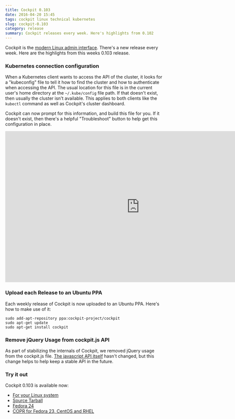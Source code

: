 ```yaml
---
title: Cockpit 0.103
date: 2016-04-20 15:45
tags: cockpit linux technical kubernetes
slug: cockpit-0.103
category: release
summary: Cockpit releases every week. Here's highlights from 0.102
---
```


Cockpit is the [modern Linux admin interface](http://cockpit-project.org/). There's a new release every week. Here are the highlights from this weeks 0.103 release.

### Kubernetes connection configuration

When a Kubernetes client wants to access the API of the cluster, it looks for a "kubeconfig" file to tell it how to find the cluster and how to authenticate when accessing the API. The usual location for this file is in the current user's home directory at the ```~/.kube/config``` file path. If that doesn't exist, then usually the cluster isn't available. This applies to both clients like the ```kubectl``` command as well as Cockpit's cluster dashboard.

Cockpit can now prompt for this information, and build this file for you. If it doesn't exist, then there's a helpful "Troubleshoot" button to help get this configuration in place.

<iframe width="853" height="480" src="https://www.youtube.com/embed/WSh7wYhAXrA" frameborder="0" allowfullscreen></iframe>


### Upload each Release to an Ubuntu PPA

Each weekly release of Cockpit is now uploaded to an Ubuntu PPA. Here's how to make use of it:

```unknown
sudo add-apt-repository ppa:cockpit-project/cockpit
sudo apt-get update
sudo apt-get install cockpit
```

### Remove jQuery Usage from cockpit.js API

As part of stabilizing the internals of Cockpit, we removed jQuery usage from the cockpit.js file. [The javascript API itself](http://cockpit-project.org/guide/latest/api-base1.html) hasn't changed, but this change helps to help keep a stable API in the future.


### Try it out

Cockpit 0.103 is available now:

 * [For your Linux system](http://cockpit-project.org/running.html)
 * [Source Tarball](https://github.com/cockpit-project/cockpit/releases/tag/0.103)
 * [Fedora 24](https://bodhi.fedoraproject.org/updates/cockpit-0.103-1.fc24)
 * [COPR for Fedora 23, CentOS and RHEL](https://copr.fedoraproject.org/coprs/g/cockpit/cockpit-preview/)

